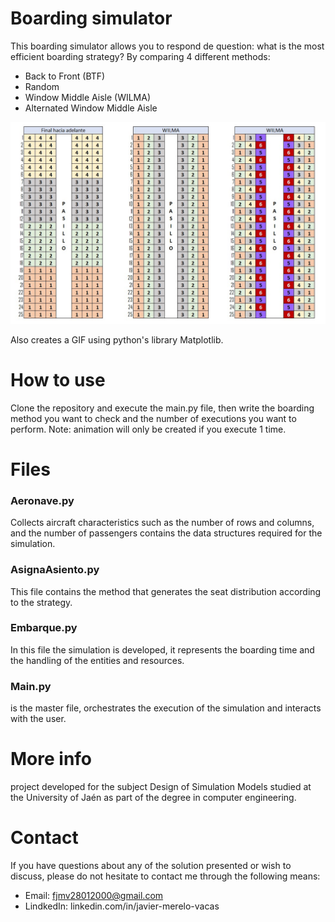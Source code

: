 # Boarding simulator
This boarding simulator allows you to respond de question: what is the most efficient boarding strategy? By comparing 4 different methods:
- Back to Front (BTF)
- Random 
- Window Middle Aisle (WILMA)
- Alternated Window Middle Aisle 

![Boarding Strategies](/media/BoardingStrategies.jpg)


Also creates a GIF using python's library Matplotlib.

# How to use
Clone the repository and execute the main.py file, then write the boarding method you want to check and the number of executions you want to perform.
Note: animation will only be created if you execute 1 time.

# Files 
### Aeronave.py 
Collects aircraft characteristics such as the number of rows and columns, and the number of passengers contains the data structures required for the simulation.
### AsignaAsiento.py
This file contains the method that generates the seat distribution according to the strategy.
### Embarque.py
In this file the simulation is developed, it represents the boarding time and the handling of the entities and resources.
### Main.py
is the master file, orchestrates the execution of the simulation and interacts with the user.


# More info
project developed for the subject Design of Simulation Models studied at the University of Jaén as part of the degree in computer engineering.


# Contact 
If you have questions about any of the solution presented or wish to discuss, please do not hesitate to contact me through the following means:
- Email: fjmv28012000@gmail.com
- LindkedIn: linkedin.com/in/javier-merelo-vacas
